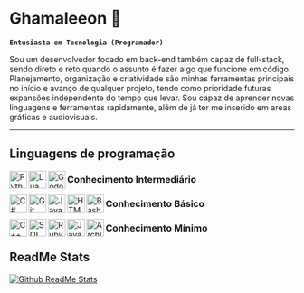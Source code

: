 # Ghamaleeon 🍉

**`Entusiasta em Tecnologia (Programador)`**

Sou um desenvolvedor focado em back-end também capaz de full-stack, sendo direto e reto quando o assunto é fazer algo que funcione em código. Planejamento, organização e criatividade são minhas ferramentas principais no início e avanço de qualquer projeto, tendo como prioridade futuras expansões independente do tempo que levar. Sou capaz de aprender novas linguagens e ferramentas rapidamente, além de já ter me inserido em areas gráficas e audiovisuais.

---
## Linguagens de programação

<p>
  
  <img alt="Python" align="left" width="31px" src="https://cdn.jsdelivr.net/gh/devicons/devicon/icons/python/python-original.svg">
  <img alt="Lua" align="left" width="31px" src="https://cdn.jsdelivr.net/gh/devicons/devicon/icons/lua/lua-original.svg">
  <img alt="Godot" align="left" width="31px" src="https://cdn.jsdelivr.net/gh/devicons/devicon/icons/godot/godot-original.svg">
  <h3> Conhecimento Intermediário </h3>
  
  <img alt="C#" align="left" width="31px" src="https://cdn.jsdelivr.net/gh/devicons/devicon@latest/icons/csharp/csharp-original.svg">
  <img alt="Git" align="left" width="31px" src="https://cdn.jsdelivr.net/gh/devicons/devicon@latest/icons/git/git-original.svg">
  <img alt="Java" align="left" width="31px" src="https://cdn.jsdelivr.net/gh/devicons/devicon/icons/java/java-original.svg">
  <img alt="HTML5" align="left" width="31px" src="https://cdn.jsdelivr.net/gh/devicons/devicon/icons/html5/html5-original.svg">
  <img alt="Bash" align="left" width="31px" src="https://cdn.jsdelivr.net/gh/devicons/devicon@latest/icons/bash/bash-original.svg" />
  <h3> Conhecimento Básico </h3>

  <img alt="C++" align="left" width="31px" src="https://cdn.jsdelivr.net/gh/devicons/devicon/icons/cplusplus/cplusplus-original.svg">
  <img alt="SQL" align="left" width="31px" src="https://cdn.jsdelivr.net/gh/devicons/devicon/icons/azuresqldatabase/azuresqldatabase-original.svg">
  <img alt="Ruby" align="left" width="31px" src="https://cdn.jsdelivr.net/gh/devicons/devicon@latest/icons/ruby/ruby-original.svg">
  <img alt="JavaScript" align="left" width="31px" src="https://cdn.jsdelivr.net/gh/devicons/devicon@latest/icons/javascript/javascript-original.svg">
  <img alt="Archlinux" align="left" width="31px" src="https://cdn.jsdelivr.net/gh/devicons/devicon@latest/icons/archlinux/archlinux-original.svg">
  <h3> Conhecimento Mínimo </h3>
  
</p>

## ReadMe Stats

<a href="https://github.com/anuraghazra/github-readme-stats">
  <img alt="Github ReadMe Stats" src="https://github-readme-stats.vercel.app/api?username=Ghamaleeon">
</a>
